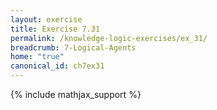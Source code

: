 ```yaml
---
layout: exercise
title: Exercise 7.31
permalink: /knowledge-logic-exercises/ex_31/
breadcrumb: 7-Logical-Agents
home: "true"
canonical_id: ch7ex31
---
```


{% include mathjax_support %}


